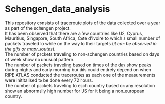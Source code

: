 # Schengen_data_analysis

This repository consists of traceroute plots of the data collected over a year as part of the schengen project. <br/>
It has been observed that there are a few countries like US, Cyprus, Mauritius, Singapore, South Africa, Cote d'ivoire to which a small number of packets traveled to while on the way to their targets (*it can be observed in the gifs or mapr_routes*).<br/>
The number of packets traveling to non-schengen countries based on days of week show no unusual pattern.<br/>
The number of packets traveling based on times of the day show peaks during nights and early morning but this could entirely depend on when RIPE ATLAS conducted the traceroutes as each one of the measurements were inititalised to be done every 72 hours.<br/>
The number of packets traveling to each country based on any resolution show an abnormally high number for US for it being a non_european country.<br/>
